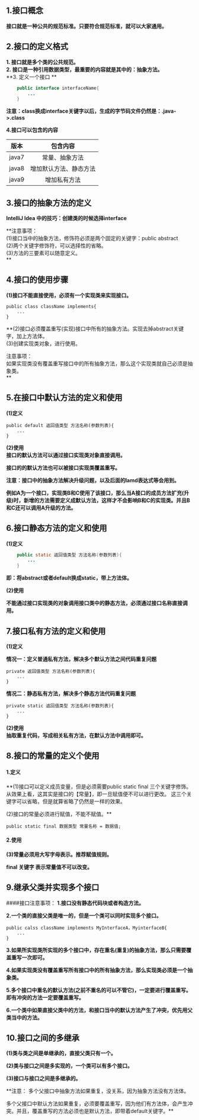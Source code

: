 ## 1.接口概念

**接口就是一种公共的规范标准。只要符合规范标准，就可以大家通用。**  

## 2.接口的定义格式

**1. 接口就是多个类的公共规范。**  
**2. 接口是一种引用数据类型，最重要的内容就是其中的：抽象方法。**  
**3. 定义一个接口 **  

```java
	public interface interfaceName{
		...
	}
```
**注意：class换成interface关键字以后，生成的字节码文件仍然是：.java->.class**  

**4.接口可以包含的内容**  

版本|包含内容
------- |:------------:
java7   |常量、抽象方法
java8   |增加默认方法、静态方法
java9   |增加私有方法


## 3.接口的抽象方法的定义

**IntelliJ Idea 中的技巧：创建类的时候选择interface**  

**注意事项：  
(1)接口当中的抽象方法，修饰符必须是两个固定的关键字：public  abstract  
(2)两个关键字修饰符，可以选择性的省略。  
(3)方法的三要素可以随意定义。  
**  
## 4.接口的使用步骤

**(1)接口不能直接使用，必须有一个实现类来实现接口。**  

	public class className implements{
		...
	}
**(2)接口必须覆盖重写(实现)接口中所有的抽象方法。实现去掉abstract关键字，加上方法体。  
(3)创建实现类对象，进行使用。  

注意事项：  
如果实现类没有覆盖重写接口中的所有抽象方法，那么这个实现类就自己必须是抽象类。  
**
## 5.在接口中默认方法的定义和使用

**(1)定义**  

	public default 返回值类型 方法名称(参数列表){
		...
	}
**(2)使用**  
**接口的默认方法可以通过接口实现类对象直接调用。**  

**接口的的默认方法也可以被接口实现类覆盖重写。**  

**注意：接口中的抽象方法解决升级问题，以及后面的lamd表达式等会用到。**  

**例如A为一个接口，实现类B和C使用了该接口，那么当A接口的成员方法扩充(升级)时，新增的方法需要定义成默认方法，这样才不会影响B和C的实现类。并且B和C还可以调用A升级的方法。**  

## 6.接口静态方法的定义和使用
**(1)定义**  
```java	
	public static 返回值类型 方法名称(参数列表){
		...
	}
```
**即：将abstract或者default换成static，带上方法体。**  

**(2)使用**  

**不能通过接口实现类的对象调用接口类中的静态方法，必须通过接口名称直接调用。**  

## 7.接口私有方法的定义和使用  

**(1)定义**  

**情况一：定义普通私有方法，解决多个默认方法之间代码重复问题**  

	private 返回值类型 方法名称(参数列表){
		...
	}
**情况二：静态私有方法，解决多个静态方法代码重复问题**  

	private static 返回值类型 方法名称(参数列表){
		...
	}
**(2)使用**  
**抽取重复代码，写成相关私有方法，在默认方法中调用即可。**  
## 8.接口的常量的定义个使用

#### 1.定义  

**(1)接口可以定义成员变量，但是必须需要public static final 三个关键字修饰。从效果上看，这其实是接口的【常量】，即一旦赋值便不可以进行更改。 这三个关键字可以省略，但是就算省略了仍然是一样的效果。  

(2)接口的常量必须进行赋值，不能不赋值。**  

	public static final 数据类型 常量名称 = 数据值;

#### 2.使用


**(3)常量必须用大写字母表示。推荐赋值规则。**  

**final 关键字 表示常量值不可以改变。**  
## 9.继承父类并实现多个接口
####接口注意事项：
**1.接口没有静态代码块或者构造方法。**  

**2.一个类的直接父类是唯一的，但是一个类可以同时实现多个接口。**  

	public calss className implements MyInterfaceA，MyinterfaceB{
		...
	}
**3.如果所实现类所实现的多个接口中，存在重名(重复)的抽象方法，那么只需要覆盖重写一次即可。**  

**4.如果实现类没有覆盖重写所有接口中的所有抽象方法，那么实现类必须是一个抽象类。**  

**5.多个接口中重名的默认方法(之前不重名的可以不管它)，一定要进行覆盖重写。即有冲突的方法一定要覆盖重写。**  

**6.一个类中如果直接父类中的方法，和接口当中的默认方法产生了冲突，优先用父类当中的方法。**  

## 10.接口之间的多继承

**(1)类与类之间是单继承的，直接父类只有一个。**  

**(2)类与接口之间是多实现的，一个类可以有多个接口。**  

**(3)接口与接口之间是多继承的。**  

**注意：
多个父接口中抽象方法如果重复，没关系，因为抽象方法没有方法体。  

多个父接口中默认方法如果重复，必须要覆盖重写，因为他们有方法体，会产生冲突。并且，覆盖重写的方法必须也是默认方法，即带着default关键字。**  
